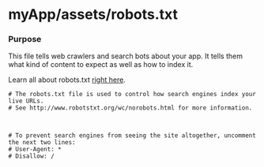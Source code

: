# myApp/assets/robots.txt
### Purpose
This file tells web crawlers and search bots about your app.  It tells them what kind of content to expect as well as how to index it.

Learn all about robots.txt [right here](http://www.robotstxt.org/robotstxt.html).

<docmeta name="uniqueID" value="robotstxt863673">
<docmeta name="displayName" value="robots.txt">

```
# The robots.txt file is used to control how search engines index your live URLs.
# See http://www.robotstxt.org/wc/norobots.html for more information.



# To prevent search engines from seeing the site altogether, uncomment the next two lines:
# User-Agent: *
# Disallow: /

```
